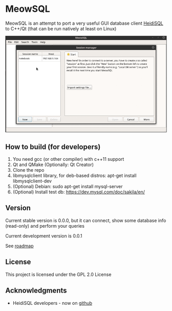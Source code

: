 # MeowSQL

MeowSQL is an attempt to port a very useful GUI database client [HeidiSQL](https://www.heidisql.com/) to C++/Qt (that can be run natively at least on Linux)

![MeowSQL Gif](screenshots/meowsql.gif)

## How to build (for developers)

1. You need gcc (or other compiler) with c++11 support
2. Qt and QMake (Optionally: Qt Creator)
3. Clone the repo
4. libmysqlclient library, for deb-based distros: apt-get install libmysqlclient-dev
5. (Optional) Debian: sudo apt-get install mysql-server
6. (Optional) Install test db: https://dev.mysql.com/doc/sakila/en/

## Version

Current stable version is 0.0.0, but it can connect, show some database info (read-only) and perform your queries

Current development version is 0.0.1

See [roadmap](ROADMAP.md)

## License

This project is licensed under the GPL 2.0 License

## Acknowledgments
* HeidiSQL developers - now on [github](https://github.com/HeidiSQL/HeidiSQL)

